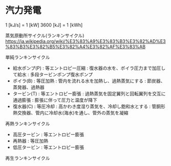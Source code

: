 # 汽力発電

1 [kJ/s] = 1 [kW]
3600 [kJ] = 1 [kWh]


蒸気原動所サイクル(ランキンサイクル)
https://ja.wikipedia.org/wiki/%E3%83%A9%E3%83%B3%E3%82%AD%E3%83%B3%E3%82%B5%E3%82%A4%E3%82%AF%E3%83%AB

単純ランキンサイクル
- 給水ポンプ(P) : 等エントロピー圧縮 : 復水器の水を、ボイラ圧力まで加圧して給水 : 多段タービンポンプ復水ポンプ
- ボイラ(B) : 等圧加熱 : 管内を流れる水を加熱し、過熱蒸気にする : 節炭器、蒸発器、過熱器
- タービン(T) : 等エントロピー膨張 : 過熱蒸気を固定翼列と回転翼列を交互に通過膨張 : 膨張に伴って圧力と温度が降下
- 復水器(C) : 等圧冷却 : 高かわき度湿り蒸気を、冷却し飽和水とする : 管胴形熱交換器、管内に冷却水(海水)を通し、管外の蒸気を凝縮


再熱ランキンサイクル
- 高圧タービン	: 等エントロピー膨張
- 再熱器	: 等圧加熱
- 低圧タービン	: 等エントロピー膨張


再生ランキンサイクル
